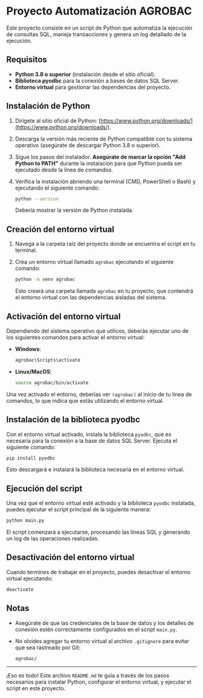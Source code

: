 
# Proyecto Automatización AGROBAC

Este proyecto consiste en un script de Python que automatiza la ejecución de consultas SQL, maneja transacciones y genera un log detallado de la ejecución.

## Requisitos

- **Python 3.8 o superior** (instalación desde el sitio oficial).
- **Biblioteca pyodbc** para la conexión a bases de datos SQL Server.
- **Entorno virtual** para gestionar las dependencias del proyecto.

## Instalación de Python

1. Dirígete al sitio oficial de Python: [https://www.python.org/downloads/](https://www.python.org/downloads/).
2. Descarga la versión más reciente de Python compatible con tu sistema operativo (asegúrate de descargar Python 3.8 o superior).
3. Sigue los pasos del instalador. **Asegúrate de marcar la opción "Add Python to PATH"** durante la instalación para que Python pueda ser ejecutado desde la línea de comandos.
4. Verifica la instalación abriendo una terminal (CMD, PowerShell o Bash) y ejecutando el siguiente comando:

   ```bash
   python --version
   ```

   Debería mostrar la versión de Python instalada.

## Creación del entorno virtual

1. Navega a la carpeta raíz del proyecto donde se encuentra el script en tu terminal.
2. Crea un entorno virtual llamado `agrobac` ejecutando el siguiente comando:

   ```bash
   python -m venv agrobac
   ```

   Esto creará una carpeta llamada `agrobac` en tu proyecto, que contendrá el entorno virtual con las dependencias aisladas del sistema.

## Activación del entorno virtual

Dependiendo del sistema operativo que utilices, deberás ejecutar uno de los siguientes comandos para activar el entorno virtual:

- **Windows**:

  ```bash
  agrobac\Scripts\activate
  ```

- **Linux/MacOS**:

  ```bash
  source agrobac/bin/activate
  ```

Una vez activado el entorno, deberías ver `(agrobac)` al inicio de tu línea de comandos, lo que indica que estás utilizando el entorno virtual.

## Instalación de la biblioteca pyodbc

Con el entorno virtual activado, instala la biblioteca `pyodbc`, que es necesaria para la conexión a la base de datos SQL Server. Ejecuta el siguiente comando:

```bash
pip install pyodbc
```

Esto descargará e instalará la biblioteca necesaria en el entorno virtual.

## Ejecución del script

Una vez que el entorno virtual esté activado y la biblioteca `pyodbc` instalada, puedes ejecutar el script principal de la siguiente manera:

```bash
python main.py
```

El script comenzará a ejecutarse, procesando las líneas SQL y generando un log de las operaciones realizadas.

## Desactivación del entorno virtual

Cuando termines de trabajar en el proyecto, puedes desactivar el entorno virtual ejecutando:

```bash
deactivate
```

## Notas

- Asegúrate de que las credenciales de la base de datos y los detalles de conexión estén correctamente configurados en el script `main.py`.
- No olvides agregar tu entorno virtual al archivo `.gitignore` para evitar que sea rastreado por Git:

  ```bash
  agrobac/
  ```

---

¡Eso es todo! Este archivo `README.md` te guía a través de los pasos necesarios para instalar Python, configurar el entorno virtual, y ejecutar el script en este proyecto.
